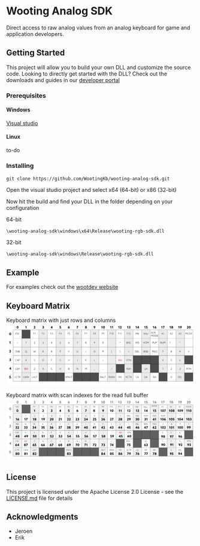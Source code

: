 # Wooting Analog SDK
Direct access to raw analog values from an analog keyboard for game and application developers.

## Getting Started

This project will allow you to build your own DLL and customize the source code. Looking to directly get started with the DLL? Check out the downloads and guides in our [developer portal](https://dev.wooting.nl)

### Prerequisites

#### Windows
[Visual studio](https://visualstudio.microsoft.com/)
#### Linux
to-do

### Installing


```
git clone https://github.com/WootingKb/wooting-analog-sdk.git 
```
Open the visual studio project and select x64 (64-bit) or x86 (32-bit)

Now hit the build and find your DLL in the folder depending on your configuration

64-bit
```
\wooting-analog-sdk\windows\x64\Release\wooting-rgb-sdk.dll
```
32-bit
```
\wooting-analog-sdk\windows\Release\wooting-rgb-sdk.dll
```

## Example

For examples check out the [wootdev website](https://dev.wooting.nl)

## Keyboard Matrix
Keyboard matrix with just rows and columns
![Keyboard Matrix Row Columns](resources/keyboard-matrixc-rows-columns.png)

Keyboard matrix with scan indexes for the read full buffer
![Keyboard Matrix Scan Index](resources/keyboard-matrix-scan-index.png)

## License

This project is licensed under the Apache License 2.0 License - see the [LICENSE.md](LICENSE.md) file for details

## Acknowledgments

* Jeroen
* Erik

